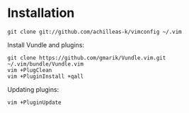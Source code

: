Installation
============

    git clone git://github.com/achilleas-k/vimconfig ~/.vim

Install Vundle and plugins:

    git clone https://github.com/gmarik/Vundle.vim.git ~/.vim/bundle/Vundle.vim
    vim +PlugClean
    vim +PluginInstall +qall

Updating plugins:
    
    vim +PluginUpdate

